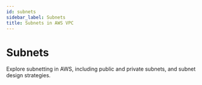 ```yaml
---
id: subnets
sidebar_label: Subnets
title: Subnets in AWS VPC
---
```


# Subnets

Explore subnetting in AWS, including public and private subnets, and subnet design strategies.
